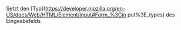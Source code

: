 Setzt den
[Typ](https://developer.mozilla.org/en-US/docs/Web/HTML/Element/input#Form_%3Cin
put%3E_types) des Eingeabefelds